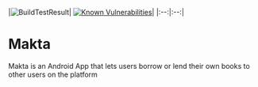 |![BuildTestResult](https://travis-ci.org/Davidodari/Makta.svg?branch=master)|
[![Known Vulnerabilities](https://snyk.io/test/github/Davidodari/Makta/badge.svg)](https://snyk.io/test/github/Davidodari/Makta)|
|:--:|:--:|
# Makta
Makta is an Android App that lets users borrow or lend their own books to other users on the platform
